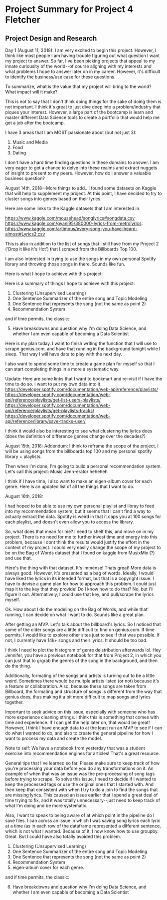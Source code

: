 # Project Summary for Project 4 Fletcher


## Project Design and Research
Day 1 (August 11, 2018):
I am very excited to begin this project. However, I think like most people I am having trouble figuring out what question I want my project to answer. So far, I've been picking projects that appeal to my innate curiousity of the world--of course aligning with my interests and what problems I hope to answer later on in my career. However, it's difficult to identify the business/use case for these questions. 

To summarize, what is the value that my project will bring to the world? What impact will it make?

This is not to say that I don't think doing things for the sake of doing them is not important. I think it's great to just dive deep into a problem/industry that piques your interest. However, a large part of the bootcamp is learn and master different Data Science tools to create a portfolio that would help me get a job after the bootcamp.

I have 3 areas that I am MOST passionate about (but not just 3):
1. Music and Media
2. Food
3. Dating

I don't have a hard time finding questions in these domains to answer. I am very eager to get a chance to delve into these realms and extract nuggets of insight to present to my peers. However, how do I answer a valuable business question?


August 14th, 2018--More things to add..
I found some datasets on Kaggle that will help to supplement my project. At this point, I have decided to try to cluster songs into genres based on their lyrics. 

Here are some links to the Kaggle datasets that I am interested in.

https://www.kaggle.com/mousehead/songlyrics#songdata.csv 
https://www.kaggle.com/gyani95/380000-lyrics-from-metrolyrics. 
https://www.kaggle.com/artimous/every-song-you-have-heard-almost#Lyrics2.csv

This is also in addition to the list of songs that I still have from my Project 2 ('Drop it like it's Hot') that I scraped from the Billboards Top 100.

I am also interested in trying to use the songs in my own personal Spotify library and throwing those songs in there. Sounds like fun.

Here is what I hope to achieve with this project:

Here is a summary of things I hope to achieve with this project:

1. Clustering (Unsupervised Learning)
2. One Sentence Summarizer of the entire song and Topic Modeling
3. One Sentence that represents the song (not the same as point 2)
4. Recommendation System

and if time permits, the classic:

5. Have breakdowns and question why I'm doing Data Science, and whether I am even capable of becoming a Data Scientist

Here is my plan today.
I want to finish writing the function that I will use to scrape genius.com, and have that running in the background tonight while I sleep. That way I will have data to play with the next day.

I also want to spend some time to create a game plan for myself so that I can start completing things in a more a systematic way.

Update:
Here are some links that I want to bookmart and re-visit if I have the time to do so. I want to put my own data into it.
https://developer.spotify.com/documentation/web-api/reference/playlists/
https://developer.spotify.com/documentation/web-api/reference/playlists/get-list-users-playlists/
https://developer.spotify.com/documentation/web-api/reference/playlists/get-playlists-tracks/
https://developer.spotify.com/documentation/web-api/reference/library/save-tracks-user/

I think it would also be interesting to see what clustering the lyrics does (does the definition of difference genres change over the decades?)


August 15th, 2018:
Addendum:
I think to reframe the scope of the project, I will be using songs from the billboards top 100 and my personal spotify library + playlists.

Then when I'm done, I'm going to build a personal recommendation system. 
Let's call this project: Music Jenn-erator heheheh


I think if I have time, I also want to make an eigen-album cover for each genre.
Here is an updated list of all the things that I want to do.

August 16th, 2018:

I had hoped to be able to use my own personal playlist and libray to feed into my recommendation system, but it seems that I can't find a way to actually extract the data. Spotify is weird in that it caps you at 100 songs for each playlist, and doesn't even allow you to access the library.

So, what does that mean for me? I need to shelf this, and move on in my project. There is no need for me to further invest time and energy into this problem, because I dont think the results would justify the effort in the context of my project. I could very easily change the scope of my project to be on the Bag of Words dataset that I found on kaggle from MusixMix (?) and use that.

Here's the thing with that dataset. It's immense! Thats great! More data is always good. However, it's presented as a bag of words. Ideally, I would have liked the lyrics in its intended format, but that is a copyright issue. I have to devise a game plan for how to approach this problem. I could just map it to the key that they provide! Do I know how to do that? No, but I'll figure it out. Alternatively, I could use that key, and pull/scrape the lyrics myself.

Ok. How about I do the modeling on the Bag of Words, and while that' running, I can decide on what I want to do. Sounds like a great plan.

After getting an MVP. Let's talk about the billboard's lyrics. So I noticed that some of the older songs are a little difficult to find on genius.com. If time permits, I would like to explore other sites just to see if that was possible. If not, I currently have 14k+ songs and their lyrics. It should be too bad.

I think I need to plot the histogram of genre deistribution afterwards lol. Hey Jennifer, you have a previous notebook for that from Project 2, in which you can just that to grgrab the genres of the song in the background, and then do the thing.

Additionally, formating of the songs and artists is turning out to be a little weird. Sometimes there would be multple artists listed (or not) because it's a feature or collaboration. Also, because these songs are taken from Billboard, the formating and structure of songs is different from the way that genius does, thus making it a bit more difficult to map songs and lyrics together.

Important to seek advice on this issue, especially with someone who has more experience cleaning strings. I think this is something that comes with time and experience. If I can get the help later on, that would be great! However, I think I have enough data to at the least run an MVP to see if I can do what I wanted to do, and also to create the general pipeline for how I want to process my data and create the model.

Note to self: We have a notebook from yesterday that was a student exercise into recommendation engines for articles! That's a great resource.

General tips that I've learned so far. Please make sure to keep track of how you're processing your data before you do any transformations on it. An example of when that was an issue was the pre-processing of song tags before trying to scrape. To solve this issue, I need to decide if I wanted to keep the processed tags or use the original ones that I started with. And then keep that consistent with when I try to do a join to find the songs that are missing lyrics. This caused an issue earlier that I spend a great deal of time trying to fix, and it was totally unnecessary--just need to keep track of what I'm doing and be more systematic.

Also, I want to speak to being aware of at which point in the pipeline do I save files. I can across an issue in which I was saving song lyrics each lyric at a time (as in each row of the dataframe represented a different sentence, which is not what I wanted. Because of it, I now know how to use groupby. Great. But I could have also totally avoided this problem.

1. Clustering (Unsupervised Learning)
2. One Sentence Summarizer of the entire song and Topic Modeling
3. One Sentence that represents the song (not the same as point 2)
4. Recommendation System
5. eigen-album cover for each genre.

and if time permits, the classic:

6. Have breakdowns and question why I'm doing Data Science, and whether I am even capable of becoming a Data Scientist
